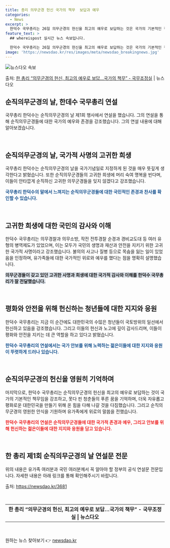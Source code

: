 ```yaml
---
title: 총리 의무군경 헌신 국가의 책무  보답과 예우
categories:
  - News
excerpt: >
  한덕수 국무총리는 26일 의무군경의 헌신을 최고의 예우로 보답하는 것은 국가의 기본적인 책무라고 강조했다. …
feature_text: >
  ## whereispost 실시간 뉴스 속보입니다.

  한덕수 국무총리는 26일 의무군경의 헌신을 최고의 예우로 보답하는 것은 국가의 기본적인 책무라고 강조했다. …
image: 'https://newsdao.kr/res/images/meta/newsdao_breakingnews.jpg'
---
```


![뉴스다오 속보](https://newsdao.kr/res/images/meta/newsdao_breakingnews.jpg)

<p>출처: <a href="https://newsdao.kr/3681" rel="dofollow">한 총리 “의무군경의 헌신, 최고의 예우로 보답…국가의 책무”  - 국무조정실</a> | 뉴스다오</p>

<h2 data-ke-size="size26">순직의무군경의 날, 한데수 국무총리 연설</h2>

국무총리 한덕수는 순직의무군경의 날 제1회 행사에서 연설을 했습니다. 그의 연설을 통해 순직의무군경들에 대한 국가의 예우와 존경을 강조했습니다. 그의 연설 내용에 대해 알아보겠습니다.

<p data-ke-size="size16">&nbsp;</p>

<h2>순직의무군경의 날, 국가적 사명의 고귀한 희생</h2>
국무총리 한덕수는 순직의무군경의 날을 국가기념일로 지정하게 된 것을 매우 뜻깊게 생각한다고 밝혔습니다. 또한 순직의무군경들의 고귀한 희생에 머리 숙여 명복을 빈다며, 이들이 안타깝게 순직하신 고귀한 의무군경들을 잊지 않겠다고 강조했습니다. 

<b><span style="color: #1a5490;">국무총리 한덕수의 말에서 느껴지는 순직의무군경들에 대한 국민적인 존경과 찬사를 확인할 수 있습니다.</span></b>

<p data-ke-size="size16">&nbsp;</p>

<h2>고귀한 희생에 대한 국민의 감사와 이해</h2>
한덕수 국무총리는 의무경찰과 의무소방, 작전 전투경찰 순경과 경비교도대 등 여러 유형의 병역제도가 있었으며, 이는 모두가 국민의 생명과 재산과 안전을 지키기 위한 고귀한 국가적 사명이라고 강조했습니다. 불의의 사고나 질병 등으로 목숨을 잃는 일이 있었음을 인정하며, 유가족들에 대한 국가적인 위로와 예우를 했다는 점을 명확히 설명했습니다.

<b><span style="background-color: #21538527;">의무군경들이 갖고 있던 고귀한 사명과 희생에 대한 국가적 감사와 이해를 한덕수 국무총리가 잘 전달했습니다.</span></b>

<p data-ke-size="size16">&nbsp;</p>

<h2>평화와 안전을 위해 헌신하는 청년들에 대한 지지와 응원</h2>
한덕수 국무총리는 지금 이 순간에도 대한민국의 수많은 청년들이 국토방위의 일선에서 헌신하고 있음을 강조했습니다. 그리고 이들의 헌신과 노고에 깊이 감사드리며, 이들이 평화와 안전을 지키는 데 큰 역할을 하고 있다고 밝혔습니다.

<b><span style="color: #1a5490;">한덕수 국무총리의 연설에서는 국가 안보를 위해 노력하는 젊은이들에 대한 지지와 응원이 뚜렷하게 드러나 있습니다.</span></b>

<p data-ke-size="size16">&nbsp;</p>

<h2>순직의무군경의 헌신을 영원히 기억하며</h2>
마지막으로, 한덕수 국무총리는 순직의무군경의 헌신을 최고의 예우로 보답하는 것이 국가의 기본적인 책무임을 강조하고, 못다 핀 청춘들의 푸른 꿈을 기억하며, 더욱 자유롭고 평화로운 대한민국을 만들기 위해 온 힘을 다해 나갈 것을 다짐했습니다. 그리고 순직의무군경의 영원한 안식을 기원하며 유가족에게 위로의 말씀을 전했습니다.

<b><span style="color: #ee2323;">한덕수 국무총리의 연설은 순직의무군경들에 대한 국가적 존경과 예우, 그리고 안보를 위해 헌신하는 젊은이들에 대한 지지와 응원을 담고 있습니다.</span></b>

<p data-ke-size="size16">&nbsp;</p>

<h2>한 총리 제1회 순직의무군경의 날 연설문 전문</h2>
위의 내용은 유가족 여러분과 국민 여러분께서 꼭 알아야 할 정부의 공식 연설문 전문입니다. 자세한 내용은 아래 링크를 통해 확인해주시기 바랍니다.

출처: <a href="https://newsdao.kr/3681">https://newsdao.kr/3681</a>

<p data-ke-size="size16">&nbsp;</p>

<table>
<tbody>
<tr>
<td style="text-align: center; height: 17px;"><b>한 총리 “의무군경의 헌신, 최고의 예우로 보답…국가의 책무”  - 국무조정실 | 뉴스다오</b></td>
</tr>
</tbody>
</table>

<p data-ke-size="size16">&nbsp;</p> 

원하는 뉴스 찾아보기 👉 <a href="https://newsdao.kr" rel="dofollow">newsdao.kr</a>


